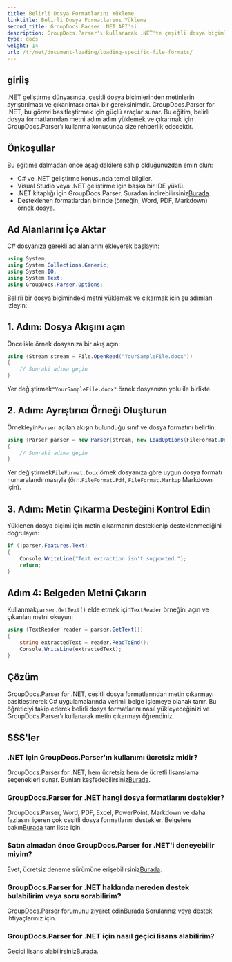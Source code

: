 ```yaml
---
title: Belirli Dosya Formatlarını Yükleme
linktitle: Belirli Dosya Formatlarını Yükleme
second_title: GroupDocs.Parser .NET API'si
description: GroupDocs.Parser'ı kullanarak .NET'te çeşitli dosya biçimlerinden metin çıkarmayı öğrenin. Verimli belge işleme için adım adım eğitim.
type: docs
weight: 14
url: /tr/net/document-loading/loading-specific-file-formats/
---
```

## giriiş
.NET geliştirme dünyasında, çeşitli dosya biçimlerinden metinlerin ayrıştırılması ve çıkarılması ortak bir gereksinimdir. GroupDocs.Parser for .NET, bu görevi basitleştirmek için güçlü araçlar sunar. Bu eğitim, belirli dosya formatlarından metni adım adım yüklemek ve çıkarmak için GroupDocs.Parser'ı kullanma konusunda size rehberlik edecektir.
## Önkoşullar
Bu eğitime dalmadan önce aşağıdakilere sahip olduğunuzdan emin olun:
- C# ve .NET geliştirme konusunda temel bilgiler.
- Visual Studio veya .NET geliştirme için başka bir IDE yüklü.
-  .NET kitaplığı için GroupDocs.Parser. Şuradan indirebilirsiniz[Burada](https://releases.groupdocs.com/parser/net/).
- Desteklenen formatlardan birinde (örneğin, Word, PDF, Markdown) örnek dosya.

## Ad Alanlarını İçe Aktar
C# dosyanıza gerekli ad alanlarını ekleyerek başlayın:
```csharp
using System;
using System.Collections.Generic;
using System.IO;
using System.Text;
using GroupDocs.Parser.Options;
```

Belirli bir dosya biçimindeki metni yüklemek ve çıkarmak için şu adımları izleyin:
## 1. Adım: Dosya Akışını açın
Öncelikle örnek dosyanıza bir akış açın:
```csharp
using (Stream stream = File.OpenRead("YourSampleFile.docx"))
{
    // Sonraki adıma geçin
}
```
 Yer değiştirmek`"YourSampleFile.docx"` örnek dosyanızın yolu ile birlikte.
## 2. Adım: Ayrıştırıcı Örneği Oluşturun
 Örnekleyin`Parser` açılan akışın bulunduğu sınıf ve dosya formatını belirtin:
```csharp
using (Parser parser = new Parser(stream, new LoadOptions(FileFormat.Docx)))
{
    // Sonraki adıma geçin
}
```
 Yer değiştirmek`FileFormat.Docx` örnek dosyanıza göre uygun dosya formatı numaralandırmasıyla (örn.`FileFormat.Pdf`, `FileFormat.Markup` Markdown için).
## 3. Adım: Metin Çıkarma Desteğini Kontrol Edin
Yüklenen dosya biçimi için metin çıkarmanın desteklenip desteklenmediğini doğrulayın:
```csharp
if (!parser.Features.Text)
{
    Console.WriteLine("Text extraction isn't supported.");
    return;
}
```
## Adım 4: Belgeden Metni Çıkarın
 Kullanmak`parser.GetText()` elde etmek için`TextReader` örneğini açın ve çıkarılan metni okuyun:
```csharp
using (TextReader reader = parser.GetText())
{
    string extractedText = reader.ReadToEnd();
    Console.WriteLine(extractedText);
}
```

## Çözüm
GroupDocs.Parser for .NET, çeşitli dosya formatlarından metin çıkarmayı basitleştirerek C# uygulamalarında verimli belge işlemeye olanak tanır. Bu öğreticiyi takip ederek belirli dosya formatlarını nasıl yükleyeceğinizi ve GroupDocs.Parser'ı kullanarak metin çıkarmayı öğrendiniz.

## SSS'ler
### .NET için GroupDocs.Parser'ın kullanımı ücretsiz midir?
GroupDocs.Parser for .NET, hem ücretsiz hem de ücretli lisanslama seçenekleri sunar. Bunları keşfedebilirsiniz[Burada](https://purchase.groupdocs.com/buy).
### GroupDocs.Parser for .NET hangi dosya formatlarını destekler?
 GroupDocs.Parser, Word, PDF, Excel, PowerPoint, Markdown ve daha fazlasını içeren çok çeşitli dosya formatlarını destekler. Belgelere bakın[Burada](https://reference.groupdocs.com/parser/net/) tam liste için.
### Satın almadan önce GroupDocs.Parser for .NET'i deneyebilir miyim?
 Evet, ücretsiz deneme sürümüne erişebilirsiniz[Burada](https://releases.groupdocs.com/).
### GroupDocs.Parser for .NET hakkında nereden destek bulabilirim veya soru sorabilirim?
 GroupDocs.Parser forumunu ziyaret edin[Burada](https://forum.groupdocs.com/c/parser/17) Sorularınız veya destek ihtiyaçlarınız için.
### GroupDocs.Parser for .NET için nasıl geçici lisans alabilirim?
 Geçici lisans alabilirsiniz[Burada](https://purchase.groupdocs.com/temporary-license/).